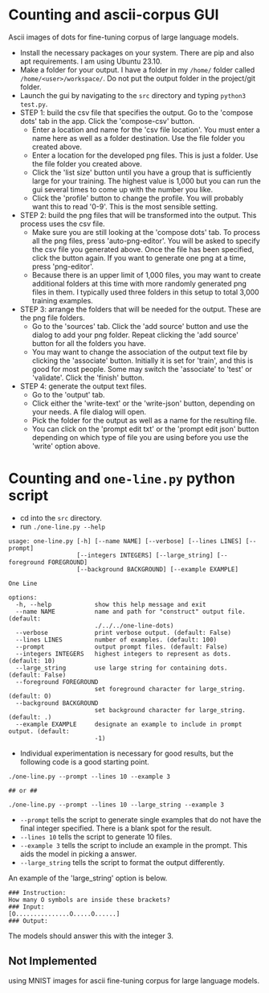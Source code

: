 # Counting and ascii-corpus GUI 
Ascii images of dots for fine-tuning corpus of large language models.

- Install the necessary packages on your system. There are pip and also apt requirements. I am using Ubuntu 23.10.
- Make a folder for your output. I have a folder in my `/home/` folder called `/home/<user>/workspace/`. Do not put the output folder in the project/git folder.
- Launch the gui by navigating to the `src` directory and typing `python3 test.py`.
- STEP 1: build the csv file that specifies the output. Go to the 'compose dots' tab in the app. Click the 'compose-csv' button.
  - Enter a location and name for the 'csv file location'. You must enter a name here as well as a folder destination. Use the file folder you created above.
  - Enter a location for the developed png files. This is just a folder. Use the file folder you created above.
  - Click the 'list size' button until you have a group that is sufficiently large for your training. The highest value is 1,000 but you can run the gui several times to come up with the number you like.
  - Click the 'profile' button to change the profile. You will probably want this to read '0-9'. This is the most sensible setting.
- STEP 2: build the png files that will be transformed into the output. This process uses the csv file.
  - Make sure you are still looking at the 'compose dots' tab. To process all the png files, press 'auto-png-editor'. You will be asked to specify the csv file you generated above. Once the file has been specified, click the button again. If you want to generate one png at a time, press 'png-editor'.
  - Because there is an upper limit of 1,000 files, you may want to create additional folders at this time with more randomly generated png files in them. I typically used three folders in this setup to total 3,000 training examples.
- STEP 3: arrange the folders that will be needed for the output. These are the png file folders.
  - Go to the 'sources' tab. Click the 'add source' button and use the dialog to add your png folder. Repeat clicking the 'add source' button for all the folders you have.
  - You may want to change the association of the output text file by clicking the 'associate' button. Initially it is set for 'train', and this is good for most people. Some may switch the 'associate' to 'test' or 'validate'. Click the 'finish' button.
- STEP 4: generate the output text files.
  - Go to the 'output' tab.
  - Click either the 'write-text' or the 'write-json' button, depending on your needs. A file dialog will open.
  - Pick the folder for the output as well as a name for the resulting file.
  - You can click on the 'prompt edit txt' or the 'prompt edit json' button depending on which type of file you are using before you use the 'write' option above.

# Counting and `one-line.py` python script

- cd into the `src` directory.
- run `./one-line.py --help`

```
usage: one-line.py [-h] [--name NAME] [--verbose] [--lines LINES] [--prompt]
                   [--integers INTEGERS] [--large_string] [--foreground FOREGROUND]
                   [--background BACKGROUND] [--example EXAMPLE]

One Line

options:
  -h, --help            show this help message and exit
  --name NAME           name and path for "construct" output file. (default:
                        ./../../one-line-dots)
  --verbose             print verbose output. (default: False)
  --lines LINES         number of examples. (default: 100)
  --prompt              output prompt files. (default: False)
  --integers INTEGERS   highest integers to represent as dots. (default: 10)
  --large_string        use large string for containing dots. (default: False)
  --foreground FOREGROUND
                        set foreground character for large_string. (default: O)
  --background BACKGROUND
                        set background character for large_string. (default: .)
  --example EXAMPLE     designate an example to include in prompt output. (default:
                        -1)
```
- Individual experimentation is necessary for good results, but the following code is a good starting point.

```
./one-line.py --prompt --lines 10 --example 3 

## or ## 

./one-line.py --prompt --lines 10 --large_string --example 3 
```

- `--prompt` tells the script to generate single examples that do not have the final integer specified. There is a blank spot for the result.
- `--lines 10` tells the script to generate 10 files.
- `--example 3` tells the script to include an example in the prompt. This aids the model in picking a answer.
- `--large_string` tells the script to format the output differently. 


An example of the 'large_string' option is below.
```text
### Instruction:
How many O symbols are inside these brackets?
### Input:
[O...............O.....O......]
### Output:
```
The models should answer this with the integer 3.

## Not Implemented
using MNIST images for ascii fine-tuning corpus for large language models.
